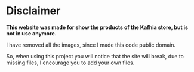 # Disclaimer
**This website was made for show the products of the Kafhia store, but is not in use anymore.**

I have removed all the images, since I made this code public domain.

So, when using this project you will notice that the site will break, due to missing files, I encourage you to add your own files.
